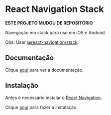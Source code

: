 # React Navigation Stack

**ESTE PROJETO MUDOU DE REPOSITÓRIO**  

Navegação em stack para uso em iOS e Android.  

Obs: Usar [@react-navigation/stack](@react-navigation-stack.md).

## Documentação

Clique [aqui](https://github.com/react-navigation/stack) para ver a documentação.

## Instalação

Antes é necessário instalar o [React Navigation](react-navigation.md).

Clique [aqui](https://www.npmjs.com/package/react-navigation-stack) para fazer a instalação.
